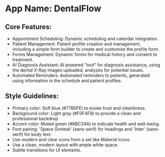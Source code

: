 # **App Name**: DentalFlow

## Core Features:

- Appointment Scheduling: Dynamic scheduling and calendar integration.
- Patient Management: Patient profile creation and management, including a simple form builder to create and customize the profile form.
- Forms Management: Dynamic forms for medical history and consent to treatment.
- AI Diagnosis Assistant: AI powered "tool" for diagnosis assistance, using the dental X-Ray images uploaded, analyzes for potential issues.
- Automated Reminders: Automated reminders to patients, generated using information in the schedule and patient profiles.

## Style Guidelines:

- Primary color: Soft blue (#77B5FE) to evoke trust and cleanliness.
- Background color: Light gray (#F0F4F8) to provide a clean and professional backdrop.
- Accent color: Muted green (#8BC34A) to indicate health and well-being.
- Font pairing: 'Space Grotesk' (sans-serif) for headings and 'Inter' (sans-serif) for body text.
- Use modern and clear icons from a set like Material Icons.
- Use a clean, modern layout with ample white space.
- Subtle transitions for UI elements.